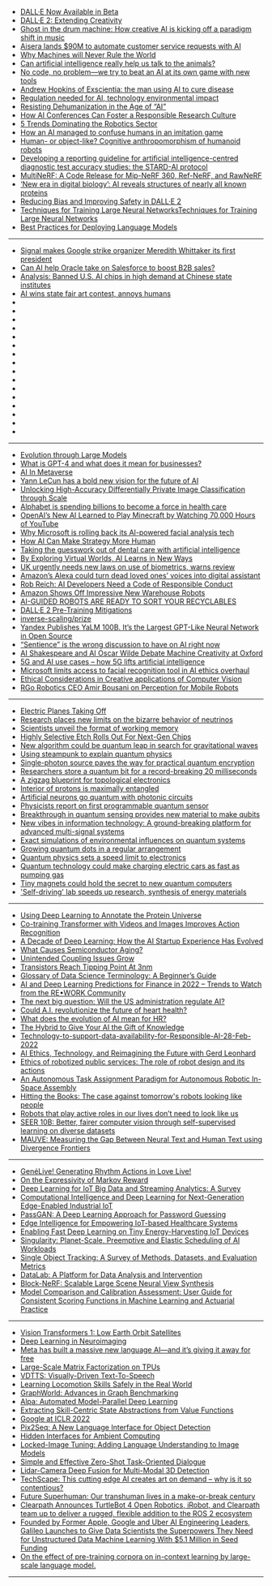 - [DALL·E Now
Available in Beta](https://openai.com/blog/dall-e-now-available-in-beta/)
- [DALL·E 2:
Extending Creativity](https://openai.com/blog/dall-e-2-extending-creativity/)
- [Ghost in the drum machine: How creative AI is kicking off a paradigm shift in music](https://musictech.com/features/opinion-analysis/ai-artist-developers-isongwriting-production/)
- [Aisera lands $90M to automate customer service requests with AI](https://techcrunch.com/2022/08/03/aisera-lands-90m-to-automate-customer-service-requests-with-ai/)
- [Why Machines will Never Rule the World](https://www.taylorfrancis.com/books/mono/10.4324/9781003310105/machines-never-rule-world-jobst-landgrebe-barry-smith)
- [Can artificial intelligence really help us talk to the animals?](https://www.theguardian.com/science/2022/jul/31/can-artificial-intelligence-really-help-us-talk-to-the-animals)
- [No code, no problem—we try to beat an AI at its own game with new tools](https://arstechnica.com/information-technology/2022/08/new-year-new-ai-challenge-can-we-create-an-algorithm-to-predict-heart-attacks/)
- [Andrew Hopkins of Exscientia: the man using AI to cure disease](https://www.theguardian.com/business/2022/jul/30/andrew-hopkins-of-exscientia-the-man-using-ai-to-cure-disease)
- [Regulation needed for AI, technology environmental impact](https://www.techtarget.com/searchcio/news/252523241/Regulation-needed-for-AI-technology-environmental-impact)
- [Resisting Dehumanization in the Age of “AI”](https://faculty.washington.edu/ebender/papers/Bender-CogSci-2022.pdf)
- [How AI Conferences Can Foster a Responsible Research Culture](https://partnershiponai.org/how-ai-conferences-can-foster-a-responsible-research-culture/)
- [5 Trends Dominating the Robotics Sector](https://www.roboticsbusinessreview.com/rbr/5-trends-dominating-the-robotics-sector/)
- [How an AI managed to confuse humans in an imitation game](https://www.popsci.com/technology/artificial-intelligence-nonverbal-turing-test/)
- [Human- or object-like? Cognitive anthropomorphism of humanoid robots](https://journals.plos.org/plosone/article?id=10.1371%2Fjournal.pone.0270787)
- [Developing a reporting guideline for artificial intelligence-centred diagnostic test accuracy studies: the STARD-AI protocol ](https://bmjopen.bmj.com/content/11/6/e047709)
- [MultiNeRF: A Code Release for Mip-NeRF 360, Ref-NeRF, and RawNeRF](https://github.com/google-research/multinerf)
- [‘New era in digital biology’: AI reveals structures of nearly all known proteins](https://www.science.org/content/article/new-era-digital-biology-ai-reveals-structures-nearly-all-known-proteins)
- [Reducing Bias and Improving Safety in DALL·E 2](https://openai.com/blog/reducing-bias-and-improving-safety-in-dall-e-2/)
- [Techniques for Training Large Neural NetworksTechniques for Training Large Neural Networks](https://openai.com/blog/techniques-for-training-large-neural-networks/)
- [Best Practices for Deploying Language Models](https://openai.com/blog/best-practices-for-deploying-language-models/)

-------------
- [Signal makes Google strike organizer Meredith Whittaker its first president](https://www.engadget.com/signal-hires-meredith-walker-as-president-092649184.html)
- [Can AI help Oracle take on Salesforce to boost B2B sales?](https://venturebeat.com/ai/can-ai-help-oracle-take-on-salesforce-to-boost-b2b-sales/)
- [Analysis: Banned U.S. AI chips in high demand at Chinese state institutes](https://www.reuters.com/technology/banned-us-ai-chips-high-demand-chinese-state-institutes-2022-09-06/)
- [AI wins state fair art contest, annoys humans](https://arstechnica.com/information-technology/2022/08/ai-wins-state-fair-art-contest-annoys-humans/)
- []()
- []()
- []()
- []()
- []()
- []()
- []()
- []()
- []()
- []()
- []()
- []()
- []()
- []()
- []()
- []()


-------------------
- [Evolution through Large Models](https://arxiv.org/abs/2206.08896)
- [What is GPT-4 and what does it mean for businesses?](https://www.itpro.co.uk/technology/artificial-intelligence-ai/368288/what-is-gpt-4)
- [AI In Metaverse](https://medium.com/@chirag.vaswani19/ai-in-metaverse-b8c7721781d5)
- [Yann LeCun has a bold new vision for the future of AI](https://www.technologyreview.com/2022/06/24/1054817/yann-lecun-bold-new-vision-future-ai-deep-learning-meta/)
- [Unlocking High-Accuracy Differentially Private Image Classification through Scale](https://www.deepmind.com/publications/unlocking-high-accuracy-differentially-private-image-classification-through-scale)
- [Alphabet is spending billions to become a force in health care](https://techstory.in/alphabet-is-spending-billions-to-become-a-force-in-health-care/)
- [OpenAI’s New AI Learned to Play Minecraft by Watching 70,000 Hours of YouTube](https://singularityhub.com/2022/06/26/openais-new-ai-learned-to-play-minecraft-by-watching-70000-hours-of-youtube/)
- [Why Microsoft is rolling back its AI-powered facial analysis tech](https://www.popsci.com/technology/microsoft-removes-facial-recognition-tools/)
- [How AI Can Make Strategy More Human](https://hbr.org/2022/06/how-ai-can-make-strategy-more-human)
- [Taking the guesswork out of dental care with artificial intelligence](https://news.mit.edu/2022/overjet-dental-artificial-intelligence-0624)
- [By Exploring Virtual Worlds, AI Learns in New Ways](https://www.quantamagazine.org/ai-makes-strides-in-virtual-worlds-more-like-our-own-20220624/)
- [UK urgently needs new laws on use of biometrics, warns review](https://techcrunch.com/2022/06/28/uk-biometrics-legal-review/)
- [Amazon’s Alexa could turn dead loved ones’ voices into digital assistant](https://www.theguardian.com/technology/2022/jun/23/amazon-alexa-could-turn-dead-loved-ones-digital-assistant)
- [Rob Reich: AI Developers Need a Code of Responsible Conduct](https://hai.stanford.edu/news/rob-reich-ai-developers-need-code-responsible-conduct)
- [Amazon Shows Off Impressive New Warehouse Robots](https://spectrum.ieee.org/amazon-warehouse-robots)
- [AI-GUIDED ROBOTS ARE READY TO SORT YOUR RECYCLABLES](https://spectrum.ieee.org/ai-guided-robots-are-ready-to-sort-your-recyclables)
- [DALL·E 2 Pre-Training Mitigations](https://openai.com/blog/dall-e-2-pre-training-mitigations/)
- [inverse-scaling/prize](https://github.com/inverse-scaling/prize)
- [Yandex Publishes YaLM 100B. It’s the Largest GPT-Like Neural Network in Open Source](https://medium.com/yandex/yandex-publishes-yalm-100b-its-the-largest-gpt-like-neural-network-in-open-source-d1df53d0e9a6)
- [“Sentience” is the wrong discussion to have on AI right now](https://bdtechtalks.com/2022/06/20/lamda-large-language-models-sentient-ai/)
- [AI Shakespeare and AI Oscar Wilde Debate Machine Creativity at Oxford](https://singularityhub.com/2022/06/19/ai-shakespeare-and-ai-oscar-wilde-debate-machine-creativity-at-oxford/)
- [5G and AI use cases – how 5G lifts artificial intelligence](https://www.information-age.com/5g-and-ai-use-cases-how-5g-lifts-artificial-intelligence-123499595/)
- [Microsoft limits access to facial recognition tool in AI ethics overhaul](https://www.theguardian.com/technology/2022/jun/22/microsoft-limits-access-to-facial-recognition-tool-in-ai-ethics-overhaul)
- [Ethical Considerations in Creative applications of Computer Vision](https://sites.google.com/view/ec3v-cvpr2022/home)
- [RGo Robotics CEO Amir Bousani on Perception for Mobile Robots](https://www.roboticsbusinessreview.com/podcasts/rgo-robotics-ceo-amir-bousani-on-the-state-of-perception-for-mobile-robots/)
------------------------------

- [Electric Planes Taking Off](https://semiengineering.com/electric-planes-taking-off/)
- [Research places new limits on the bizarre behavior of neutrinos](https://phys.org/news/2022-04-limits-bizarre-behavior-neutrinos.html)
- [Scientists unveil the format of working memory](https://medicalxpress.com/news/2022-04-scientists-unveil-format-memory.html)
- [Highly Selective Etch Rolls Out For Next-Gen Chips](https://semiengineering.com/highly-selective-etch-rolls-out-for-next-gen-chips/)
- [New algorithm could be quantum leap in search for gravitational waves](https://phys.org/news/2022-04-algorithm-quantum-gravitational.html)
- [Using steampunk to explain quantum physics](https://phys.org/news/2022-04-steampunk-quantum-physics.html)
- [Single-photon source paves the way for practical quantum encryption](https://phys.org/news/2022-03-single-photon-source-paves-quantum-encryption.html)
- [Researchers store a quantum bit for a record-breaking 20 milliseconds](https://phys.org/news/2022-03-quantum-bit-fora-record-breaking-milliseconds.html)
- [A zigzag blueprint for topological electronics](https://phys.org/news/2022-03-zigzag-blueprint-topological-electronics.html)
- [Interior of protons is maximally entangled](https://phys.org/news/2022-03-interior-protons-maximally-entangled.html)
- [Artificial neurons go quantum with photonic circuits](https://phys.org/news/2022-03-artificial-neurons-quantum-photonic-circuits.html)
- [Physicists report on first programmable quantum sensor](https://phys.org/news/2022-03-physicists-programmable-quantum-sensor.html)
- [Breakthrough in quantum sensing provides new material to make qubits](https://phys.org/news/2022-03-physicists-programmable-quantum-sensor.html)
- [New vibes in information technology: A ground-breaking platform for advanced multi-signal systems](https://phys.org/news/2022-03-vibes-technology-ground-breaking-platform-advanced.html)
- [Exact simulations of environmental influences on quantum systems](https://phys.org/news/2022-03-exact-simulations-environmental-quantum.html)
- [Growing quantum dots in a regular arrangement](https://phys.org/news/2022-03-quantum-dots-regular.html)
- [Quantum physics sets a speed limit to electronics](https://phys.org/news/2022-03-quantum-physics-limit-electronics.html)
- [Quantum technology could make charging electric cars as fast as pumping gas](https://phys.org/news/2022-03-quantum-technology-electric-cars-fast.html)
- [Tiny magnets could hold the secret to new quantum computers](https://phys.org/news/2022-03-tiny-magnets-secret-quantum.html)
- ['Self-driving' lab speeds up research, synthesis of energy materials](https://phys.org/news/2022-03-self-driving-lab-synthesis-energy-materials.html)


-------------
- [Using Deep Learning to Annotate the Protein Universe](ai.googleblog.com/2022/03/using-deep-learning-to-annotate-protein.html)
- [Co-training Transformer with Videos and Images Improves Action Recognition](ai.googleblog.com/2022/03/co-training-transformer-with-videos-and.html)
- [A Decade of Deep Learning: How the AI Startup Experience Has Evolved](https://future.a16z.com/a-decade-of-deep-learning-ai-startup/?)
- [What Causes Semiconductor Aging?](semiengineering.com/what-causes-semiconductor-aging/)
- [Unintended Coupling Issues Grow](https://semiengineering.com/unintended-coupling-issues-grow/)
- [Transistors Reach Tipping Point At 3nm](https://semiengineering.com/transistors-reach-tipping-point-at-3nm/)
- [Glossary of Data Science Terminology: A Beginner’s Guide](https://careerkarma.com/blog/data-science-terminology/?utm_campaign=Artificial%2BIntelligence%2BWeekly&utm_medium=web&utm_source=Artificial_Intelligence_Weekly_264)
- [AI and Deep Learning Predictions for Finance in 2022 – Trends to Watch from the RE•WORK Community](https://blog.re-work.co/ai-and-deep-learning-predictions-for-finance-in-2022-trends-to-watch-from-the-re-work-community/)
- [The next big question: Will the US administration regulate AI?](https://essentials.news/ai/reports/2021-year-end-review)
- [Could A.I. revolutionize the future of heart health?](https://interestingengineering.com/ai-future-heart-health)
- [What does the evolution of AI mean for HR?](https://www.unleash.ai/what-does-the-evolution-of-ai-mean-for-hr/)
- [The Hybrid to Give Your AI the Gift of Knowledge](https://www.datasciencecentral.com/the-hybrid-to-give-your-ai-the-gift-of-knowledge/)
- [Technology-to-support-data-availability-for-Responsible-AI-28-Feb-2022](https://ceimia.org/wp-content/uploads/2022/02/RFP-Technology-to-support-data-availability-for-Responsible-AI-28-Feb-2022.pdf?)
- [AI Ethics, Technology, and Reimagining the Future with Gerd Leonhard](https://www.podpage.com/age-of-aquarius/ai-ethics-technology-and-reimagining-the-future-with-gerd-leonhard/)
- [Ethics of robotized public services: The role of robot design and its actions](https://www.sciencedirect.com/science/article/pii/S0740624X22000168?)
- [An Autonomous Task Assignment Paradigm for Autonomous Robotic In-Space Assembly](https://www.frontiersin.org/articles/10.3389/frobt.2022.709905/)
- [Hitting the Books: The case against tomorrow's robots looking like people](https://www.engadget.com/hitting-the-books-human-centered-ai-ben-shneiderman-oxford-university-press-043004090.html?)
- [Robots that play active roles in our lives don’t need to look like us](https://spectrum.ieee.org/robot-baby-riken?)
- [SEER 10B: Better, fairer computer vision through self-supervised learning on diverse datasets](https://ai.facebook.com/blog/seer-10b-better-fairer-computer-vision-through-self-supervised-learning-training-on-diverse-datasets/)
- [MAUVE: Measuring the Gap Between Neural Text and Human Text using Divergence Frontiers](https://nlp.stanford.edu/seminar/details/krishnapillutla.shtml?)

------------------

- [GenéLive! Generating Rhythm Actions in Love Live!](https://arxiv.org/pdf/2202.12823v1.pdf)
- [On the Expressivity of Markov Reward](https://arxiv.org/pdf/2111.00876v2.pdf)
- [Deep Learning for IoT Big Data and Streaming Analytics: A Survey](https://arxiv.org/pdf/1712.04301v2.pdf)
- [Computational Intelligence and Deep Learning for Next-Generation Edge-Enabled Industrial IoT](https://arxiv.org/pdf/2110.14937v1.pdf)
- [PassGAN: A Deep Learning Approach for Password Guessing](https://arxiv.org/pdf/1709.00440v3.pdf)
- [Edge Intelligence for Empowering IoT-based Healthcare Systems](https://arxiv.org/pdf/2103.12144v1.pdf)
- [Enabling Fast Deep Learning on Tiny Energy-Harvesting IoT Devices](https://arxiv.org/pdf/2111.14051v2.pdf)
- [Singularity: Planet-Scale, Preemptive and Elastic Scheduling of AI Workloads](https://arxiv.org/pdf/2202.07848v2.pdf)
- [Single Object Tracking: A Survey of Methods, Datasets, and Evaluation Metrics](https://arxiv.org/ftp/arxiv/papers/2201/2201.13066.pdf)
- [DataLab: A Platform for Data Analysis and Intervention](https://arxiv.org/pdf/2202.12875v1.pdf)
- [Block-NeRF: Scalable Large Scene Neural View Synthesis](https://arxiv.org/pdf/2202.05263v1.pdf)
- [Model Comparison and Calibration Assessment: User Guide for Consistent Scoring Functions in Machine Learning and Actuarial Practice](https://arxiv.org/pdf/2202.12780v1.pdf)

-------------------
- [Vision Transformers 1: Low Earth Orbit Satellites](https://myrtle.ai/learn/leo-1-low-earth-orbit-satellites/)
- [Deep Learning in Neuroimaging](https://thegradient.pub/the-role-of-deep-learning-in-understanding-neuroimaging-data/)
- [Meta has built a massive new language AI—and it’s giving it away for free](https://www.technologyreview.com/2022/05/03/1051691/meta-ai-large-language-model-gpt3-ethics-huggingface-transparency/)
- [Large-Scale Matrix Factorization on TPUs](https://ai.googleblog.com/2022/04/large-scale-matrix-factorization-on-tpus.html)
- [VDTTS: Visually-Driven Text-To-Speech](https://ai.googleblog.com/2022/04/vdtts-visually-driven-text-to-speech.html)
- [Learning Locomotion Skills Safely in the Real World](https://ai.googleblog.com/2022/05/learning-locomotion-skills-safely-in.html)
- [GraphWorld: Advances in Graph Benchmarking](ai.googleblog.com/2022/05/graphworld-advances-in-graph.html)
- [Alpa: Automated Model-Parallel Deep Learning](https://ai.googleblog.com/2022/05/alpa-automated-model-parallel-deep.html)
- [Extracting Skill-Centric State Abstractions from Value Functions](https://ai.googleblog.com/2022/04/extracting-skill-centric-state.html)
- [Google at ICLR 2022](https://ai.googleblog.com/2022/04/google-at-iclr-2022.html)
- [Pix2Seq: A New Language Interface for Object Detection](https://ai.googleblog.com/2022/04/pix2seq-new-language-interface-for.html)
- [Hidden Interfaces for Ambient Computing](ai.googleblog.com/2022/04/hidden-interfaces-for-ambient-computing.html)
- [Locked-Image Tuning: Adding Language Understanding to Image Models](ai.googleblog.com/2022/04/locked-image-tuning-adding-language.html)
- [Simple and Effective Zero-Shot Task-Oriented Dialogue](https://ai.googleblog.com/2022/04/simple-and-effective-zero-shot-task.html)
- [Lidar-Camera Deep Fusion for Multi-Modal 3D Detection](https://ai.googleblog.com/2022/04/lidar-camera-deep-fusion-for-multi.html)
- [TechScape: This cutting edge AI creates art on demand – why is it so contentious?](https://www.theguardian.com/technology/2022/may/04/techscape-openai-dall-e-2)
- [Future Superhuman: Our transhuman lives in a make-or-break century](https://www.meetup.com/london-futurists/events/285569307/)
- [Clearpath Announces TurtleBot 4 Open Robotics, iRobot, and Clearpath team up to deliver a rugged, flexible addition to the ROS 2 ecosystem](https://spectrum.ieee.org/turtlebot-4)
- [Founded by Former Apple, Google and Uber AI Engineering Leaders, Galileo Launches to Give Data Scientists the Superpowers They Need for Unstructured Data Machine Learning With $5.1 Million in Seed Funding](https://www.globenewswire.com/news-release/2022/05/03/2434911/0/en/Founded-by-Former-Apple-Google-and-Uber-AI-Engineering-Leaders-Galileo-Launches-to-Give-Data-Scientists-the-Superpowers-They-Need-for-Unstructured-Data-Machine-Learning-With-5-1-Mi.html)
- [On the effect of pre-training corpora on in-context learning by large-scale language model.](https://engineering.clova.ai/en/posts/2022/05/hyperclova-corpus)

------------
